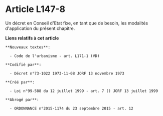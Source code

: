 # Article L147-8

Un décret en Conseil d'Etat fixe, en tant que de besoin, les modalités d'application du présent chapitre.

**Liens relatifs à cet article**

	**Nouveaux textes**:

	  - Code de l'urbanisme - art. L171-1 (VD)

	**Codifié par**:

	  - Décret n°73-1022 1973-11-08 JORF 13 novembre 1973

	**Créé par**:

	  - Loi n°99-588 du 12 juillet 1999 - art. 7 () JORF 13 juillet 1999

	**Abrogé par**:

	  - ORDONNANCE n°2015-1174 du 23 septembre 2015 - art. 12
